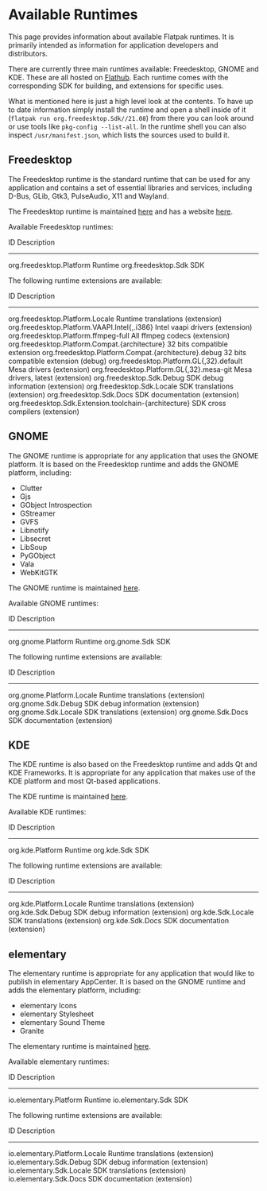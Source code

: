 # Available Runtimes

This page provides information about available Flatpak runtimes. It is
primarily intended as information for application developers and
distributors.

There are currently three main runtimes available: Freedesktop, GNOME
and KDE. These are all hosted on [Flathub](https://flathub.org/). Each
runtime comes with the corresponding SDK for building, and extensions
for specific uses.

What is mentioned here is just a high level look at the contents. To
have up to date information simply install the runtime and open a shell
inside of it (`flatpak run org.freedesktop.Sdk//21.08`) from there you
can look around or use tools like `pkg-config --list-all`. In the
runtime shell you can also inspect `/usr/manifest.json`, which lists the
sources used to build it.

## Freedesktop

The Freedesktop runtime is the standard runtime that can be used for any
application and contains a set of essential libraries and services,
including D-Bus, GLib, Gtk3, PulseAudio, X11 and Wayland.

The Freedesktop runtime is maintained
[here](https://gitlab.com/freedesktop-sdk/freedesktop-sdk/) and has a
website [here](https://freedesktop-sdk.io/).

Available Freedesktop runtimes:

  ID                         Description
  -------------------------- -------------
  org.freedesktop.Platform   Runtime
  org.freedesktop.Sdk        SDK

The following runtime extensions are available:

  ID                                                       Description
  -------------------------------------------------------- --------------------------------------
  org.freedesktop.Platform.Locale                          Runtime translations (extension)
  org.freedesktop.Platform.VAAPI.Intel{,.i386}             Intel vaapi drivers (extension)
  org.freedesktop.Platform.ffmpeg-full                     All ffmpeg codecs (extension)
  org.freedesktop.Platform.Compat.{architecture}           32 bits compatible extension
  org.freedesktop.Platform.Compat.{architecture}.debug     32 bits compatible extension (debug)
  org.freedesktop.Platform.GL{,32}.default                 Mesa drivers (extension)
  org.freedesktop.Platform.GL{,32}.mesa-git                Mesa drivers, latest (extension)
  org.freedesktop.Sdk.Debug                                SDK debug information (extension)
  org.freedesktop.Sdk.Locale                               SDK translations (extension)
  org.freedesktop.Sdk.Docs                                 SDK documentation (extension)
  org.freedesktop.Sdk.Extension.toolchain-{architecture}   SDK cross compilers (extension)

## GNOME

The GNOME runtime is appropriate for any application that uses the GNOME
platform. It is based on the Freedesktop runtime and adds the GNOME
platform, including:

-   Clutter
-   Gjs
-   GObject Introspection
-   GStreamer
-   GVFS
-   Libnotify
-   Libsecret
-   LibSoup
-   PyGObject
-   Vala
-   WebKitGTK

The GNOME runtime is maintained
[here](https://gitlab.gnome.org/GNOME/gnome-build-meta).

Available GNOME runtimes:

  ID                   Description
  -------------------- -------------
  org.gnome.Platform   Runtime
  org.gnome.Sdk        SDK

The following runtime extensions are available:

  ID                          Description
  --------------------------- -----------------------------------
  org.gnome.Platform.Locale   Runtime translations (extension)
  org.gnome.Sdk.Debug         SDK debug information (extension)
  org.gnome.Sdk.Locale        SDK translations (extension)
  org.gnome.Sdk.Docs          SDK documentation (extension)

## KDE

The KDE runtime is also based on the Freedesktop runtime and adds Qt and
KDE Frameworks. It is appropriate for any application that makes use of
the KDE platform and most Qt-based applications.

The KDE runtime is maintained
[here](https://invent.kde.org/packaging/flatpak-kde-runtime).

Available KDE runtimes:

  ID                 Description
  ------------------ -------------
  org.kde.Platform   Runtime
  org.kde.Sdk        SDK

The following runtime extensions are available:

  ID                        Description
  ------------------------- -----------------------------------
  org.kde.Platform.Locale   Runtime translations (extension)
  org.kde.Sdk.Debug         SDK debug information (extension)
  org.kde.Sdk.Locale        SDK translations (extension)
  org.kde.Sdk.Docs          SDK documentation (extension)

## elementary

The elementary runtime is appropriate for any application that would
like to publish in elementary AppCenter. It is based on the GNOME
runtime and adds the elementary platform, including:

-   elementary Icons
-   elementary Stylesheet
-   elementary Sound Theme
-   Granite

The elementary runtime is maintained
[here](https://github.com/elementary/flatpak-platform).

Available elementary runtimes:

  ID                       Description
  ------------------------ -------------
  io.elementary.Platform   Runtime
  io.elementary.Sdk        SDK

The following runtime extensions are available:

  ID                              Description
  ------------------------------- -----------------------------------
  io.elementary.Platform.Locale   Runtime translations (extension)
  io.elementary.Sdk.Debug         SDK debug information (extension)
  io.elementary.Sdk.Locale        SDK translations (extension)
  io.elementary.Sdk.Docs          SDK documentation (extension)
